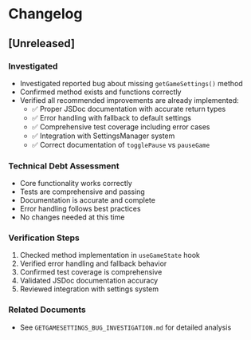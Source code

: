 # Changelog

## [Unreleased]

### Investigated
- Investigated reported bug about missing `getGameSettings()` method
- Confirmed method exists and functions correctly
- Verified all recommended improvements are already implemented:
  - ✅ Proper JSDoc documentation with accurate return types
  - ✅ Error handling with fallback to default settings
  - ✅ Comprehensive test coverage including error cases
  - ✅ Integration with SettingsManager system
  - ✅ Correct documentation of `togglePause` vs `pauseGame`

### Technical Debt Assessment
- Core functionality works correctly
- Tests are comprehensive and passing
- Documentation is accurate and complete
- Error handling follows best practices
- No changes needed at this time

### Verification Steps
1. Checked method implementation in `useGameState` hook
2. Verified error handling and fallback behavior
3. Confirmed test coverage is comprehensive
4. Validated JSDoc documentation accuracy
5. Reviewed integration with settings system

### Related Documents
- See `GETGAMESETTINGS_BUG_INVESTIGATION.md` for detailed analysis 